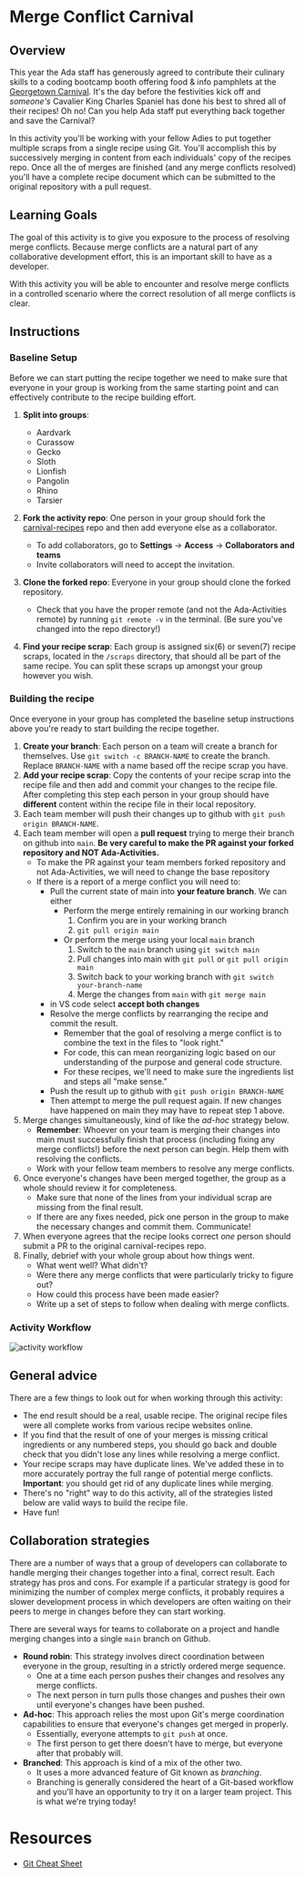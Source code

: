 # Merge Conflict Carnival

## Overview

This year the Ada staff has generously agreed to contribute their culinary skills to a coding bootcamp booth offering food & info pamphlets at the [Georgetown Carnival](https://georgetownseattle.org/georgetown-carnival-2025/). It's the day before the festivities kick off and _someone's_ Cavalier King Charles Spaniel has done his best to shred all of their recipes! Oh no! Can you help Ada staff put everything back together and save the Carnival?

In this activity you'll be working with your fellow Adies to put together multiple scraps from a single recipe using Git. You'll accomplish this by successively merging in content from each individuals' copy of the recipes repo. Once all the of merges are finished (and any merge conflicts resolved) you'll have a complete recipe document which can be submitted to the original repository with a pull request.

## Learning Goals

The goal of this activity is to give you exposure to the process of resolving merge conflicts. Because merge conflicts are a natural part of any collaborative development effort, this is an important skill to have as a developer.

With this activity you will be able to encounter and resolve merge conflicts in a controlled scenario where the correct resolution of all merge conflicts is clear.

## Instructions

### Baseline Setup

Before we can start putting the recipe together we need to make sure that everyone in your group is working from the same starting point and can effectively contribute to the recipe building effort.

1. **Split into groups**:
   - Aardvark
   - Curassow
   - Gecko
   - Sloth
   - Lionfish
   - Pangolin
   - Rhino
   - Tarsier
 
2. **Fork the activity repo**: One person in your group should fork the [carnival-recipes](https://github.com/Ada-Activities/carnival-recipes) repo and then add everyone else as a collaborator.
    - To add collaborators, go to **Settings** → **Access** → **Collaborators and teams**
    - Invite collaborators will need to accept the invitation. 
3. **Clone the forked repo**: Everyone in your group should clone the forked repository.
    - Check that you have the proper remote (and not the Ada-Activities remote) by running `git remote -v` in the terminal. (Be sure you've changed into the repo directory!)

4. **Find your recipe scrap**: Each group is assigned six(6) or seven(7) recipe scraps, located in the `/scraps` directory, that should all be part of the same recipe. You can split these scraps up amongst your group however you wish.


### Building the recipe

Once everyone in your group has completed the baseline setup instructions above you're ready to start building the recipe together. 

1. **Create your branch**: Each person on a team will create a branch for themselves. Use `git switch -c BRANCH-NAME` to create the branch. Replace `BRANCH-NAME` with a name based off the recipe scrap you have.
2. **Add your recipe scrap**: Copy the contents of your recipe scrap into the recipe file and then add and commit your changes to the recipe file. After completing this step each person in your group should have **different** content within the recipe file in their local repository.
3. Each team member will push their changes up to github with `git push origin BRANCH-NAME`.
4. Each team member will open a **pull request** trying to merge their branch on github into `main`.  **Be very careful to make the PR against your forked repository and NOT Ada-Activities.**
    - To make the PR against your team members forked repository and not Ada-Activities, we will need to change the base repository
    - If there is a report of a merge conflict you will need to:
       - Pull the current state of main into **your feature branch**. We can either
         - Perform the merge entirely remaining in our working branch
           1. Confirm you are in your working branch
           2. `git pull origin main`
         - Or perform the merge using your local `main` branch
           1. Switch to the `main` branch using `git switch main`
           2. Pull changes into main with `git pull` or `git pull origin main`
           3. Switch back to your working branch with `git switch your-branch-name`
           4. Merge the changes from `main` with `git merge main`
       - in VS code select **accept both changes**
       - Resolve the merge conflicts by rearranging the recipe and commit the result.
         - Remember that the goal of resolving a merge conflict is to combine the text in the files to "look right."
         - For code, this can mean reorganizing logic based on our understanding of the purpose and general code structure.
         - For these recipes, we'll need to make sure the ingredients list and steps all "make sense."
       - Push the result up to github with `git push origin BRANCH-NAME`
       - Then attempt to merge the pull request again.  If new changes have happened on main they may have to repeat step 1 above. 
5. Merge changes simultaneously, kind of like the _ad-hoc_ strategy below.
    - **Remember**: Whoever on your team is merging their changes into main must successfully finish that process (including fixing any merge conflicts!) before the next person can begin.  Help them with resolving the conflicts.
    - Work with your fellow team members to resolve any merge conflicts.
6. Once everyone's changes have been merged together, the group as a whole should review it for completeness.
    - Make sure that none of the lines from your individual scrap are missing from the final result.
    - If there are any fixes needed, pick one person in the group to make the necessary changes and commit them. Communicate!
7. When everyone agrees that the recipe looks correct _one_ person should submit a PR to the original carnival-recipes repo.
8. Finally, debrief with your whole group about how things went.
    - What went well? What didn't?
    - Were there any merge conflicts that were particularly tricky to figure out?
    - How could this process have been made easier?
    - Write up a set of steps to follow when dealing with merge conflicts.

### Activity Workflow

![activity workflow](./merge-carnival.png)

<!-- Original Image:  https://drive.google.com/file/d/11ZYH5JmApQZVstjjhCpd9H3hplPnKPAY/view?usp=sharing  -->

## General advice

There are a few things to look out for when working through this activity:

- The end result should be a real, usable recipe. The original recipe files were all complete works from various recipe websites online.
- If you find that the result of one of your merges is missing critical ingredients or any numbered steps, you should go back and double check that you didn't lose any lines while resolving a merge conflict.
- Your recipe scraps may have duplicate lines. We've added these in to more accurately portray the full range of potential merge conflicts. **Important**: you should get rid of any duplicate lines while merging.
- There's no "right" way to do this activity, all of the strategies listed below are valid ways to build the recipe file.
- Have fun!

## Collaboration strategies

There are a number of ways that a group of developers can collaborate to handle merging their changes together into a final, correct result. Each strategy has pros and cons. For example if a particular strategy is good for minimizing the number of complex merge conflicts, it probably requires a slower development process in which developers are often waiting on their peers to merge in changes before they can start working.

There are several ways for teams to collaborate on a project and handle merging changes into a single `main` branch on Github.

- **Round robin**: This strategy involves direct coordination between everyone in the group, resulting in a strictly ordered merge sequence.
  - One at a time each person pushes their changes and resolves any merge conflicts.
  - The next person in turn pulls those changes and pushes their own until everyone's changes have been pushed.
- **Ad-hoc**: This approach relies the most upon Git's merge coordination capabilities to ensure that everyone's changes get merged in properly.
  - Essentially, everyone attempts to `git push` at once.
  - The first person to get there doesn't have to merge, but everyone after that probably will.
- **Branched**: This approach is kind of a mix of the other two.
  - It uses a more advanced feature of Git known as _branching_.
  - Branching is generally considered the heart of a Git-based workflow and you'll have an opportunity to try it on a larger team project.  This is what we're trying today!

# Resources
- [Git Cheat Sheet](https://education.github.com/git-cheat-sheet-education.pdf)

